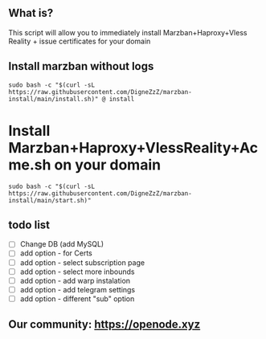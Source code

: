 ## What is?
This script will allow you to immediately install Marzban+Haproxy+Vless Reality + issue certificates for your domain

## Install marzban without logs
```
sudo bash -c "$(curl -sL https://raw.githubusercontent.com/DigneZzZ/marzban-install/main/install.sh)" @ install
```
# Install Marzban+Haproxy+VlessReality+Acme.sh on your domain
```
sudo bash -c "$(curl -sL https://raw.githubusercontent.com/DigneZzZ/marzban-install/main/start.sh)" 
```

## todo list
- [ ] Change DB (add MySQL)
- [ ] add option - for Certs
- [ ] add option - select subscription page
- [ ] add option - select more inbounds
- [ ] add option - add warp instalation
- [ ] add option - add telegram settings
- [ ] add option - different "sub" option
## Our community: https://openode.xyz
